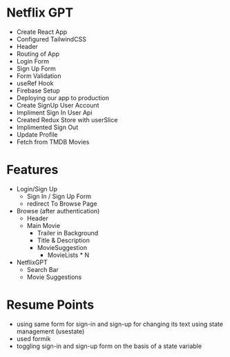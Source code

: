 # Netflix GPT

- Create React App
- Configured TailwindCSS
- Header
- Routing of App
- Login Form
- Sign Up Form
- Form Validation
- useRef Hook
- Firebase Setup
- Deploying our app to production
- Create SignUp User Account
- Impliment Sign In User Api
- Created Redux Store with userSlice
- Implimented Sign Out
- Update Profile
- Fetch from TMDB Movies

# Features

- Login/Sign Up
  - Sign In / Sign Up Form
  - redirect To Browse Page
- Browse (after authentication)
  - Header
  - Main Movie
    - Trailer in Background
    - Title & Description
    - MovieSuggestion
      - MovieLists \* N
- NetflixGPT
  - Search Bar
  - Movie Suggestions

# Resume Points

- using same form for sign-in and sign-up for changing its text using state management (usestate)
- used formik
- toggling sign-in and sign-up form on the basis of a state variable
